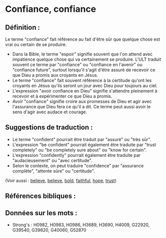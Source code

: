 # Confiance, confiance

## Définition :

Le terme "confiance" fait référence au fait d'être sûr que quelque chose est vrai ou certain de se produire.

* Dans la Bible, le terme "espoir" signifie souvent que l'on attend avec impatience quelque chose qui va certainement se produire. L'ULT traduit souvent ce terme par "confiance" ou "confiance en l'avenir" ou "confiance future", surtout lorsqu'il s'agit d'être assuré de recevoir ce que Dieu a promis aux croyants en Jésus.
* Le terme "confiance" fait souvent référence à la certitude qu'ont les croyants en Jésus qu'ils seront un jour avec Dieu pour toujours au ciel.
* L'expression "avoir confiance en Dieu" signifie s'attendre pleinement à recevoir et à expérimenter ce que Dieu a promis.
* Avoir "confiance" signifie croire aux promesses de Dieu et agir avec l'assurance que Dieu fera ce qu'il a dit. Ce terme peut aussi avoir le sens d'agir avec audace et courage.

## Suggestions de traduction :

* Le terme "confident" pourrait être traduit par "assuré" ou "très sûr".
* L'expression "be confident" pourrait également être traduite par "trust completely" ou "be completely sure about" ou "know for certain".
* L'expression "confidently" pourrait également être traduite par "audacieusement" ou "avec certitude".
* Selon le contexte, on peut traduire "confidence" par "assurance complète", "attente sûre" ou "certitude".

(Voir aussi : [believe](../kt/believe.md), [believe](../kt/believe.md), [bold](../other/bold.md), [faithful](../kt/faithful.md), [hope](../kt/hope.md), [trust](../kt/trust.md))

## Références bibliques :

## Données sur les mots :

* Strong's : H0982, H0983, H0986, H3689, H3690, H4009, G22920, G39540, G39820, G40060, G52870
